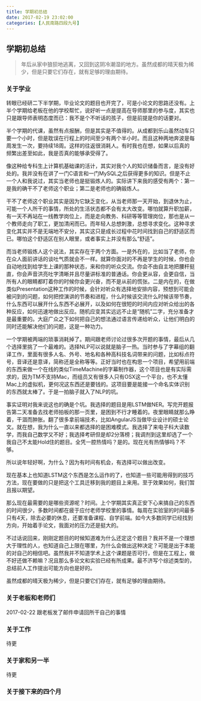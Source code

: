```yaml
---
title: 学期初总结
date: 2017-02-19 23:02:00
categories: [人民南路四段九号]
---
```

## 学期初总结
> 年后从家中狼狈地逃离，又回到这阴冷潮湿的地方。虽然成都的晴天极为稀少，但是只要它们存在，就有足够的理由期待。

<!-- more -->

### 关于学业
转眼已经研二下半学期，毕业论文的题目也开完了，可是小论文的思路还没有。上半个学期给老板在他的学校帮忙，说好听一点是提高在导师那里的参与度，其实也只是跟导师表明态度而已：我不是个不听话的孩子，但是前提是你的话要对。

半个学期的代课，虽然有点报酬，但是其实是不值得的。从成都到乐山虽然动车只要一个小时，但是耽误在行程上的时间至少有两个半小时。而且这种两地奔波是每周发生一次，要持续18周。这样的往返很消耗人。有时我也在想，如果以后真的频繁出差至如此，我是否真的能够承受得了。

像这种给专科生上计算机基础课的活计，其实对我个人的知识储备而言，是没有好处的。我并没有在讲了一门C语言和一门MySQL之后获得更多的知识。但是不止一个人和我说过，其实当老师也是挺锻炼人的。实际讲下来我的感受有两个：第一是我的确干不了老师这个职业；第二是老师也的确锻炼人。

干不了老师这个职业其实是因为它缺乏变化，从当老师那一天开始，到退休为止，可能一个人所干的事情，所处的生活状态都不会有太大改变。哪怕就算升职加薪，有一天不再站在一线教学岗位上，而是走向教务、科研等等管理岗位，那也是从一个教师走向了职工，更加清闲而已。而年轻人总想刺激，总想寻求变化。这种寻求变化其实并不是无端地不安分，其实这只是成长过程中花时间找到自己的舒适区而已。哪怕这个舒适区在别人眼里，或者事实上并没有那么“舒适”。

而当老师锻炼人这个说法，其实存在于两个方面。一是外在的，比如当了老师，你在众人面前讲话的谈吐气质就会不一样。就算你面对的不再是学生的时候，你也会自动地找到给学生上课的那种状态，来和你的听众交流。你会不由自主地把腰杆挺直，你会声音洪亮吐字清晰并且尽量讲标准的普通话。你会更从容，会更自信，当所有人的眼睛都盯着你的时候你会更兴奋，而不是从前的慌张。二是内在的，在做类似Presentation这种工作的时候，会针对听众有选择地安排内容，预想到可能会被问到的问题，如何把控演讲的节奏和进程，什么时候该交流什么时候该带节奏，什么东西可以展开什么东西不必展开，以及如何在很短的时间内应对听众给出的各种反应，如何迅速地做出反应。随机应变其实远远不止是“随机”二字，充分准备才是最重要的。大庭广众之下如何把自己的想法通过语言传递给听众，让他们明白的同时还能解决他们的问题，这是一种功力。

一个学期被两端的琐事消耗掉了。期间跟老师讨论过很多次开题的事情，最后从几个选择里挑了一个最难的。选择NLP可以说就是脑子一热。当时参与了字幕组的翻译工作，里面有很多人名、外号、地名和各种高科技名词带来的问题，比如标点符号，音译还是意译，简称还是全称等等。正好当时也在构思一个项目，希望用前端的东西来做一个在线的类似TimeMachine的字幕制作器，这个项目也是有实际需求的，因为TM不支持Mac，而组员又有很多人只有OSX这一个平台，也不太懂Mac上的虚拟机，更何况这东西还是要钱的。这项目要是能接一个命名实体识别的东西就太棒了。于是一拍脑子就入了NLP的坑。

事实证明对我来说这也的确是个坑。我选择的题目是用LSTM做NER。写完开题报告第二天准备去找老师拍板的那一页里，是困到不行才睡着的。夜里眼睛就那么睁着，干涸而肿胀。翻了很多拿前端技术，比如AngularJS当做毕业设计的硕士论文。就在想，我为什么一直以来都选择的是困难模式。我选择了来电子科大读数学，而我自己数学又不好；我选择考研但是却2分落榜；我调剂到这里却选了一个我自己不太能Hold住的题目。全凭一腔热情吗？是的。现在光有热情够吗？不够。

所以说年轻好啊，为什么？因为有时间有机会，有选择可以做出改变。

现在基本上也知道LSTM这个东西是怎么运作的了，也知道一些可能用得到的技巧方法，现在要做的只是把这个工具迁移到我的题目上来用。至于效果如何，我们暂且报以期望。

那么现在最需要的是哪些资源呢？时间。上个学期其实真正安下心来搞自己的东西的时间很少，多数时间都在疲于应付老师学校里的事情。每周在实验室的时间最多只有4天，除去必要的休息，还要准备课程、自学前端。如今大多数同学已经找到方向，开始着手论文，我面对的压力还是挺大的。

不过话说回来，刚刚定题目的时候知道难为什么还定这个题目？我并不是一个理想大于理性的人，也知道自己上限在哪里，为什么会做出这种决定？可能是出于本能的对自己的相信吧。虽然我并不知道学术上这个课题是否可行，但是在工程上，做不好还做不赖嘛？况且那么多论文和实验已经有所成果。最不济写个综述类型的，总结前人工作提出可能方向也是好的。

虽然成都的晴天极为稀少，但是只要它们存在，就有足够的理由期待。
### 关于老板和老师们
2017-02-22 跟老板发了邮件申请回所干自己的事情
### 关于工作
待更
### 关于家和另一半
待更
### 关于接下来的四个月